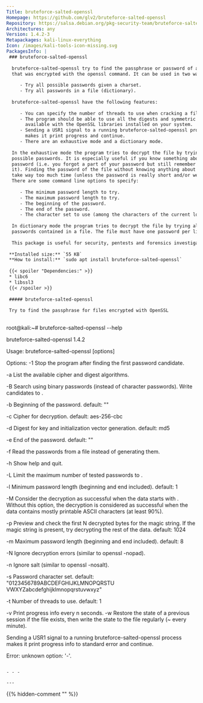 ```yaml
---
Title: bruteforce-salted-openssl
Homepage: https://github.com/glv2/bruteforce-salted-openssl
Repository: https://salsa.debian.org/pkg-security-team/bruteforce-salted-openssl
Architectures: any
Version: 1.4.2-3
Metapackages: kali-linux-everything 
Icon: /images/kali-tools-icon-missing.svg
PackagesInfo: |
 ### bruteforce-salted-openssl
 
  bruteforce-salted-openssl try to find the passphrase or password of a file
  that was encrypted with the openssl command. It can be used in two ways:
   
     - Try all possible passwords given a charset.
     - Try all passwords in a file (dictionary).
   
  bruteforce-salted-openssl have the following features:
   
     - You can specify the number of threads to use when cracking a file.
     - The program should be able to use all the digests and symmetric ciphers
       available with the OpenSSL libraries installed on your system.
     - Sending a USR1 signal to a running bruteforce-salted-openssl process
       makes it print progress and continue.
     - There are an exhaustive mode and a dictionary mode.
   
  In the exhaustive mode the program tries to decrypt the file by trying all
  possible passwords. It is especially useful if you know something about the
  password (i.e. you forgot a part of your password but still remember most of
  it). Finding the password of the file without knowing anything about it would
  take way too much time (unless the password is really short and/or weak).
  There are some command line options to specify:
   
     - The minimum password length to try.
     - The maximum password length to try.
     - The beginning of the password.
     - The end of the password.
     - The character set to use (among the characters of the current locale).
   
  In dictionary mode the program tries to decrypt the file by trying all the
  passwords contained in a file. The file must have one password per line.
   
  This package is useful for security, pentests and forensics investigations.
 
 **Installed size:** `55 KB`  
 **How to install:** `sudo apt install bruteforce-salted-openssl`  
 
 {{< spoiler "Dependencies:" >}}
 * libc6 
 * libssl3 
 {{< /spoiler >}}
 
 ##### bruteforce-salted-openssl
 
 Try to find the passphrase for files encrypted with OpenSSL
 
 ```
 root@kali:~# bruteforce-salted-openssl --help
 
 bruteforce-salted-openssl 1.4.2
 
 Usage: bruteforce-salted-openssl [options] <filename>
 
 Options:
   -1           Stop the program after finding the first password candidate.
 
   -a           List the available cipher and digest algorithms.
 
   -B <file>    Search using binary passwords (instead of character passwords).
                Write candidates to <file>.
 
   -b <string>  Beginning of the password.
                  default: ""
 
   -c <cipher>  Cipher for decryption.
                  default: aes-256-cbc
 
   -d <digest>  Digest for key and initialization vector generation.
                  default: md5
 
   -e <string>  End of the password.
                  default: ""
 
   -f <file>    Read the passwords from a file instead of generating them.
 
   -h           Show help and quit.
 
   -L <n>       Limit the maximum number of tested passwords to <n>.
 
   -l <length>  Minimum password length (beginning and end included).
                  default: 1
 
   -M <string>  Consider the decryption as successful when the data starts
                with <string>. Without this option, the decryption is considered
                as successful when the data contains mostly printable ASCII
                characters (at least 90%).
 
   -p <n>       Preview and check the first N decrypted bytes for the magic string.
                If the magic string is present, try decrypting the rest of the data.
                  default: 1024
 
   -m <length>  Maximum password length (beginning and end included).
                  default: 8
 
   -N           Ignore decryption errors (similar to openssl -nopad).
 
   -n           Ignore salt (similar to openssl -nosalt).
 
   -s <string>  Password character set.
                default: "0123456789ABCDEFGHIJKLMNOPQRSTU
                          VWXYZabcdefghijklmnopqrstuvwxyz"
 
   -t <n>       Number of threads to use.
                  default: 1
 
   -v <n>       Print progress info every n seconds.
   -w <file>    Restore the state of a previous session if the file exists,
                then write the state to the file regularly (~ every minute).
 
 Sending a USR1 signal to a running bruteforce-salted-openssl process
 makes it print progress info to standard error and continue.
 
 Error: unknown option: '-'.
 
 ```
 
 - - -
 
---
```

{{% hidden-comment "<!--Do not edit anything above this line-->" %}}

